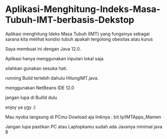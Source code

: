 # Aplikasi-Menghitung-Indeks-Masa-Tubuh-IMT-berbasis-Dekstop
Aplikasi menghitung Ideks Masa Tubuh (IMT) yang fungsinya sebagai sarana kita melihat kondisi tubuh apakah tergolong obesitas atau kurus

Saya membuat ini dengan Java 12.0.

Aplikasi hanya menggunakan inputan lokal saja.

silahkan gunakan sesuka hati.

running Build terlebih dahulu HitungIMT.java.

menggunakan NetBeans IDE 12.0

jangan lupa di Builld dulu

enjoy ya ygy :) 


Mau nyoba langsung di PCmu Dowload aja linknya : bit.ly/IMTApps_Mamen

Jangan lupa pastikan PC atau Laptopkamu sudah ada Javanya minimal java 8
